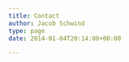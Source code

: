 ```yaml
---
title: Contact
author: Jacob Schwind
type: page
date: 2014-01-04T20:14:08+00:00

---
```

<div id='contact-form-103'>
</div>